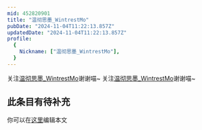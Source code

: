 ```yaml
---
mid: 452820901
title: "温彻思墨_WintrestMo"
pubDate: "2024-11-04T11:22:13.857Z"
updatedDate: "2024-11-04T11:22:13.857Z"
profile:
  {
    Nickname: ["温彻思墨_WintrestMo"],
  }
---
```


关注[温彻思墨_WintrestMo](https://space.bilibili.com/452820901)谢谢喵~ 关注[温彻思墨_WintrestMo](https://space.bilibili.com/452820901)谢谢喵~

## 此条目有待补充
你可以在[这里](https://github.com/Yuhanawa/VTuber.ICU/edit/master/src/content/v/温彻思墨_WintrestMo/index.md)编辑本文
